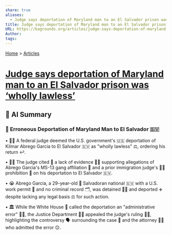 ```yaml
---
share: true
aliases:
  - Judge says deportation of Maryland man to an El Salvador prison was ‘wholly lawless’
title: Judge says deportation of Maryland man to an El Salvador prison was ‘wholly lawless’
URL: https://bagrounds.org/articles/judge-says-deportation-of-maryland-man-to-an-el-salvador-prison-was-wholly-lawless
Author: 
tags: 
---
```

[Home](../index.md) > [Articles](./index.md)  
# [Judge says deportation of Maryland man to an El Salvador prison was ‘wholly lawless’](https://apnews.com/article/ice-trump-immigration-el-savador-5d2f7b919cb1a4ed5ce31d44f391d8f5)  
## 🤖 AI Summary  
### 🚨 Erroneous Deportation of Maryland Man to El Salvador 🇸🇻  
  
• 👨‍⚖️ A federal judge deemed the U.S. government's 🇺🇸 deportation of Kilmar Abrego Garcia to El Salvador 🇸🇻 as "wholly lawless" ⚖️, ordering his return ↩️.  
  
• 👨‍⚖️ The judge cited 📜 a lack of evidence 🕵️‍♂️ supporting allegations of Abrego Garcia's MS-13 gang affiliation 👥 and a prior immigration judge's 👨‍⚖️ prohibition 🚫 on his deportation to El Salvador 🇸🇻.  
  
• 😭 Abrego Garcia, a 29-year-old 🎂 Salvadoran national 🇸🇻 with a U.S. work permit 📝 and no criminal record 🗂️, was detained 👮‍♂️ and deported ✈️ despite lacking any legal basis ⚖️ for such action.  
  
• 🏛️ While the White House 🏢 called the deportation an "administrative error" 🤦‍♂️, the Justice Department 👨‍⚖️ appealed the judge's ruling 👨‍⚖️, highlighting the controversy 🗣️ surrounding the case 📰 and the attorney 🧑‍💼 who admitted the error 😔.